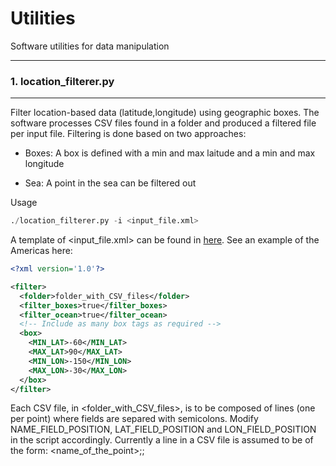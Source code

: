 # Utilities

Software utilities for data manipulation

----
### 1. location_filterer.py
----

Filter location-based data (latitude,longitude) using geographic boxes. The software processes CSV files found in a folder and produced a filtered file per input file. Filtering is done based on two approaches: 

 * Boxes: A box is defined with a min and max laitude and a min and max longitude

 * Sea: A point in the sea can be filtered out 
 
Usage 

```python
./location_filterer.py -i <input_file.xml>
```
A template of <input_file.xml> can be found in [here](https://github.com/leonardocfor/utilities/blob/master/general/templates/location_filterer.xml). See an example of the Americas here:

```xml
<?xml version='1.0'?>

<filter>
  <folder>folder_with_CSV_files</folder>
  <filter_boxes>true</filter_boxes>
  <filter_ocean>true</filter_ocean>
  <!-- Include as many box tags as required -->
  <box>
    <MIN_LAT>-60</MIN_LAT>
    <MAX_LAT>90</MAX_LAT>
    <MIN_LON>-150</MIN_LON>
    <MAX_LON>-30</MAX_LON>
  </box>
</filter>
```

Each CSV file, in <folder_with_CSV_files>, is to be composed of lines (one per point) where fields are separed with semicolons. Modify NAME_FIELD_POSITION, LAT_FIELD_POSITION and LON_FIELD_POSITION in the script accordingly. Currently a line in a CSV file is assumed to be of the form: <name_of_the_point>;<latitude>;<longitude>
